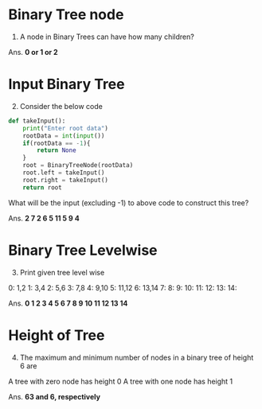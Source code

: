 # Binary Tree node

1. A node in Binary Trees can have how many children?

Ans. **0 or 1 or 2**

# Input Binary Tree

2. Consider the below code

```python
def takeInput():
    print("Enter root data")
    rootData = int(input())
    if(rootData == -1){
        return None
    }
    root = BinaryTreeNode(rootData)
    root.left = takeInput()
    root.right = takeInput()
    return root
```

What will be the input (excluding -1) to above code to construct this tree?

Ans. **2 7 2 6 5 11 5 9 4**

# Binary Tree Levelwise

3. Print given tree level wise

0: 1,2
1: 3,4
2: 5,6
3: 7,8
4: 9,10
5: 11,12
6: 13,14
7:
8:
9:
10:
11:
12:
13:
14:

Ans. **0 1 2 3 4 5 6 7 8 9 10 11 12 13 14**

# Height of Tree

4. The maximum and minimum number of nodes in a binary tree of height 6 are

A tree with zero node has height 0 A tree with one node has height 1

Ans. **63 and 6, respectively**